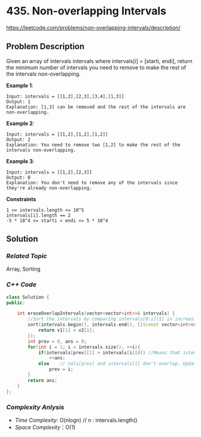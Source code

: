 # 435. Non-overlapping Intervals
https://leetcode.com/problems/non-overlapping-intervals/description/


## Problem Description

Given an array of intervals intervals where intervals[i] = [starti, endi], return the minimum number of intervals you need to remove to make the rest of the intervals non-overlapping.


**Example 1**:
```
Input: intervals = [[1,2],[2,3],[3,4],[1,3]]
Output: 1
Explanation: [1,3] can be removed and the rest of the intervals are non-overlapping.
```
**Example 2**:
```
Input: intervals = [[1,2],[1,2],[1,2]]
Output: 2
Explanation: You need to remove two [1,2] to make the rest of the intervals non-overlapping.
```
**Example 3**:
```
Input: intervals = [[1,2],[2,3]]
Output: 0
Explanation: You don't need to remove any of the intervals since they're already non-overlapping.
```

**Constraints**
```
1 <= intervals.length <= 10^5
intervals[i].length == 2
-5 * 10^4 <= starti < endi <= 5 * 10^4
```

## Solution

### _Related Topic_
   Array, Sorting

### _C++ Code_
```cpp
class Solution {
public:

    int eraseOverlapIntervals(vector<vector<int>>& intervals) {
        //Sort the intervals by comparing intervals[0:i][1] in increasing order
        sort(intervals.begin(), intervals.end(), [](const vector<int>&v1, const vector<int>&v2){
            return v1[1] < v2[1];
        });
        int prev = 0, ans = 0;
        for(int i = 1; i < intervals.size(); ++i){
            if(intervals[prev][1] > intervals[i][0]) //Means that intervals[prev] and intervals[i] overlaps
                ++ans;
            else    // vals[prev] and intervals[i] don't overlap. Update the index "prev" as current index "i"
                prev = i;
        }
        return ans;
    }
};
```

### _Complexity Anlysis_
- _Time Complexity_: O(nlogn) // n : intervals.length()
- _Space Complexity_：O(1)
